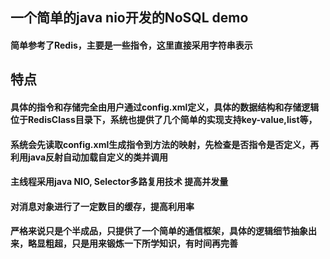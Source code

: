  
## 一个简单的java nio开发的NoSQL demo
#### 简单参考了Redis，主要是一些指令，这里直接采用字符串表示
## 特点
#### 具体的指令和存储完全由用户通过config.xml定义，具体的数据结构和存储逻辑位于RedisClass目录下，系统也提供了几个简单的实现支持key-value,list等，
#### 系统会先读取config.xml生成指令到方法的映射，先检查是否指令是否定义，再利用java反射自动加载自定义的类并调用
#### 主线程采用java NIO, Selector多路复用技术 提高并发量
#### 对消息对象进行了一定数目的缓存，提高利用率
#### 严格来说只是个半成品，只提供了一个简单的通信框架，具体的逻辑细节抽象出来，略显粗超，只是用来锻炼一下所学知识，有时间再完善
